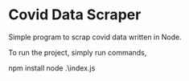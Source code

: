 # Covid Data Scraper
Simple program to scrap covid data written in Node.

To run the project, simply run commands,

npm install
node .\index.js